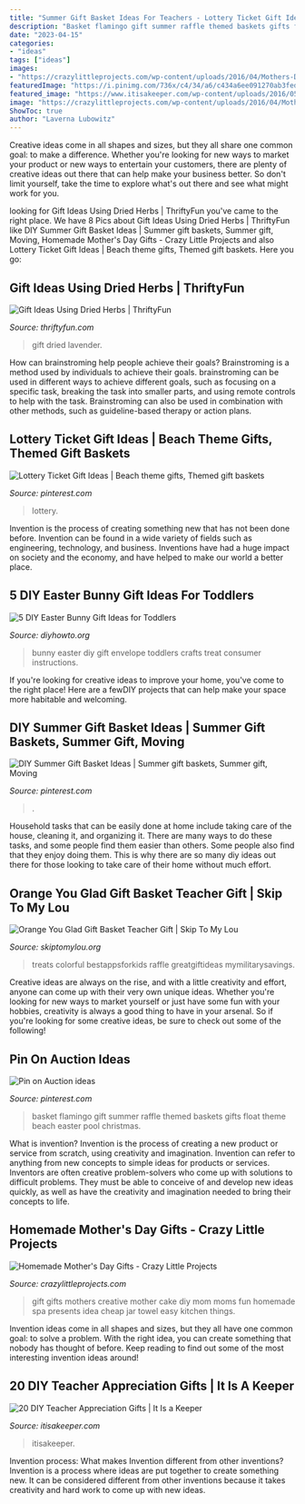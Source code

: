 ```yaml
---
title: "Summer Gift Basket Ideas For Teachers - Lottery Ticket Gift Ideas"
description: "Basket flamingo gift summer raffle themed baskets gifts float theme beach easter pool christmas"
date: "2023-04-15"
categories:
- "ideas"
tags: ["ideas"]
images:
- "https://crazylittleprojects.com/wp-content/uploads/2016/04/Mothers-Day-Gift-Cake.png"
featuredImage: "https://i.pinimg.com/736x/c4/34/a6/c434a6ee091270ab3fed75024ee69544.jpg"
featured_image: "https://www.itisakeeper.com/wp-content/uploads/2016/05/More-than-20-DIY-Teacher-Appreciation-Gift-Ideas-H.jpg"
image: "https://crazylittleprojects.com/wp-content/uploads/2016/04/Mothers-Day-Gift-Cake.png"
ShowToc: true
author: "Laverna Lubowitz"
---
```



Creative ideas come in all shapes and sizes, but they all share one common goal: to make a difference. Whether you're looking for new ways to market your product or new ways to entertain your customers, there are plenty of creative ideas out there that can help make your business better. So don't limit yourself, take the time to explore what's out there and see what might work for you.

	

		
looking for Gift Ideas Using Dried Herbs | ThriftyFun you've came to the right place. We have 8 Pics about Gift Ideas Using Dried Herbs | ThriftyFun like DIY Summer Gift Basket Ideas | Summer gift baskets, Summer gift, Moving, Homemade Mother&#039;s Day Gifts - Crazy Little Projects and also Lottery Ticket Gift Ideas | Beach theme gifts, Themed gift baskets. Here you go:
		
    
## Gift Ideas Using Dried Herbs | ThriftyFun

<img loading=lazy src="https://img.thrfun.com/img/078/840/lavender_gift_box_x1.jpg" onerror="this.onerror=null;this.src='https://tse3.mm.bing.net/th?id=OIP.Qo2MhBZ0lC5IOUpJ1unvSQHaJm&amp;pid=15.1';" alt="Gift Ideas Using Dried Herbs | ThriftyFun">

_Source: thriftyfun.com_

>gift dried lavender. 

	

How can brainstroming help people achieve their goals?
Brainstroming is a method used by individuals to achieve their goals. brainstroming can be used in different ways to achieve different goals, such as focusing on a specific task, breaking the task into smaller parts, and using remote controls to help with the task. Brainstroming can also be used in combination with other methods, such as guideline-based therapy or action plans.

    
## Lottery Ticket Gift Ideas | Beach Theme Gifts, Themed Gift Baskets

<img loading=lazy src="https://i.pinimg.com/originals/27/c5/c2/27c5c22ecd0b3bdc1acc34f9ac8a5cd0.jpg" onerror="this.onerror=null;this.src='https://tse2.mm.bing.net/th?id=OIP.UMHbjsOQ-fvNaoEYwYIwZwAAAA&amp;pid=15.1';" alt="Lottery Ticket Gift Ideas | Beach theme gifts, Themed gift baskets">

_Source: pinterest.com_

>lottery. 

	

Invention is the process of creating something new that has not been done before. Invention can be found in a wide variety of fields such as engineering, technology, and business. Inventions have had a huge impact on society and the economy, and have helped to make our world a better place.

    
## 5 DIY Easter Bunny Gift Ideas For Toddlers

<img loading=lazy src="http://www.diyhowto.org/wp-content/uploads/2016/03/DIY-Envelope-Bunny-Treat-Easter-Bunny-Gift-Ideas.jpg" onerror="this.onerror=null;this.src='https://tse3.mm.bing.net/th?id=OIP.39EjAuTYK0jXUtnD53mOAQHaJ8&amp;pid=15.1';" alt="5 DIY Easter Bunny Gift Ideas for Toddlers">

_Source: diyhowto.org_

>bunny easter diy gift envelope toddlers crafts treat consumer instructions. 

	

If you're looking for creative ideas to improve your home, you've come to the right place! Here are a fewDIY projects that can help make your space more habitable and welcoming.

    
## DIY Summer Gift Basket Ideas | Summer Gift Baskets, Summer Gift, Moving

<img loading=lazy src="https://i.pinimg.com/736x/c4/34/a6/c434a6ee091270ab3fed75024ee69544.jpg" onerror="this.onerror=null;this.src='https://tse4.mm.bing.net/th?id=OIP.OInRvxdu4nzavhRDTjBnxwHaJ4&amp;pid=15.1';" alt="DIY Summer Gift Basket Ideas | Summer gift baskets, Summer gift, Moving">

_Source: pinterest.com_

>. 

	

Household tasks that can be easily done at home include taking care of the house, cleaning it, and organizing it. There are many ways to do these tasks, and some people find them easier than others. Some people also find that they enjoy doing them. This is why there are so many diy ideas out there for those looking to take care of their home without much effort.

    
## Orange You Glad Gift Basket Teacher Gift | Skip To My Lou

<img loading=lazy src="https://www.skiptomylou.org/wp-content/uploads/2015/04/teacher-appreciation-gift-basket-4.jpg" onerror="this.onerror=null;this.src='https://tse2.mm.bing.net/th?id=OIP.gIyjAeC9EwTA1BdayVdXXQHaKl&amp;pid=15.1';" alt="Orange You Glad Gift Basket Teacher Gift | Skip To My Lou">

_Source: skiptomylou.org_

>treats colorful bestappsforkids raffle greatgiftideas mymilitarysavings. 

	

Creative ideas are always on the rise, and with a little creativity and effort, anyone can come up with their very own unique ideas. Whether you're looking for new ways to market yourself or just have some fun with your hobbies, creativity is always a good thing to have in your arsenal. So if you're looking for some creative ideas, be sure to check out some of the following!

    
## Pin On Auction Ideas

<img loading=lazy src="https://i.pinimg.com/736x/49/53/12/495312bddc9a37f7a7f52107a6f808f9.jpg" onerror="this.onerror=null;this.src='https://tse1.mm.bing.net/th?id=OIP.vMauU9lPr7I1ahvldj970gHaJ3&amp;pid=15.1';" alt="Pin on Auction ideas">

_Source: pinterest.com_

>basket flamingo gift summer raffle themed baskets gifts float theme beach easter pool christmas. 

	

What is invention?
Invention is the process of creating a new product or service from scratch, using creativity and imagination. Invention can refer to anything from new concepts to simple ideas for products or services. Inventors are often creative problem-solvers who come up with solutions to difficult problems. They must be able to conceive of and develop new ideas quickly, as well as have the creativity and imagination needed to bring their concepts to life.

    
## Homemade Mother&#039;s Day Gifts - Crazy Little Projects

<img loading=lazy src="https://crazylittleprojects.com/wp-content/uploads/2016/04/Mothers-Day-Gift-Cake.png" onerror="this.onerror=null;this.src='https://tse2.mm.bing.net/th?id=OIP.dQ7pLNPGRVc4QwEOagSypQHaLG&amp;pid=15.1';" alt="Homemade Mother&#039;s Day Gifts - Crazy Little Projects">

_Source: crazylittleprojects.com_

>gift gifts mothers creative mother cake diy mom moms fun homemade spa presents idea cheap jar towel easy kitchen things. 

	

Invention ideas come in all shapes and sizes, but they all have one common goal: to solve a problem. With the right idea, you can create something that nobody has thought of before. Keep reading to find out some of the most interesting invention ideas around!

    
## 20 DIY Teacher Appreciation Gifts | It Is A Keeper

<img loading=lazy src="https://www.itisakeeper.com/wp-content/uploads/2016/05/More-than-20-DIY-Teacher-Appreciation-Gift-Ideas-H.jpg" onerror="this.onerror=null;this.src='https://tse1.mm.bing.net/th?id=OIP.tytgBCm3qS3zqFVVaYnkhQHaMW&amp;pid=15.1';" alt="20 DIY Teacher Appreciation Gifts | It Is a Keeper">

_Source: itisakeeper.com_

>itisakeeper. 

	

Invention process: What makes Invention different from other inventions?
Invention is a process where ideas are put together to create something new. It can be considered different from other inventions because it takes creativity and hard work to come up with new ideas.

